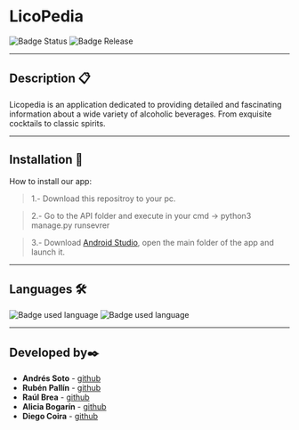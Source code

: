 
# LicoPedia

![Badge Status](https://img.shields.io/badge/Status-In%20development-yellow) ![Badge Release](https://img.shields.io/badge/Release-0.0-blue)

---

## Description 📋

Licopedia is an application dedicated to providing detailed and fascinating information about a wide variety of alcoholic beverages. From exquisite cocktails to classic spirits.

---
## Installation 🚀

How to install our app:

> 1.- Download this repositroy to your pc.

> 2.- Go to the API folder and execute in your cmd -> python3 manage.py runsevrer

> 3.- Download [Android Studio](https://developer.android.com/studio?hl=es-419), open the main folder of the app and launch it.

---

## Languages 🛠️

![Badge used language](https://img.shields.io/badge/Used-Python-green) ![Badge used language](https://img.shields.io/badge/Used-Java-green) 

---

## Developed by✒️

- **Andrés Soto** - [github](https://github.com/AndresSotoLopez/)
- **Rubén Pallín** - [github](https://github.com/RubenPallin)
- **Raúl Brea** - [github](https://github.com/RaulBreaFernandez)
- **Alicia Bogarín** - [github](https://github.com/AliBogarin)
- **Diego Coira** - [github](https://github.com/DiegoCoirap)

